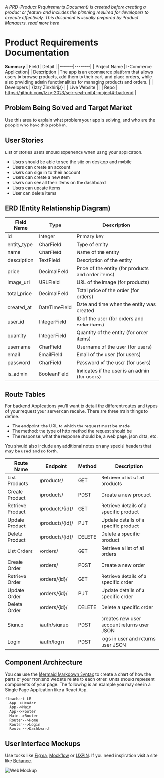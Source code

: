 *A PRD (Product Requirements Document) is created before creating a product or feature and includes the planning required for developers to execute effectively. This document is usually prepared by Product Managers, read more [here](https://www.atlassian.com/agile/product-management/requirements)*

# Product Requirements Documentation

**Summary**
| Field | Detail |
|-------|--------|
| Project Name | I-Commerce Application|
| Description | The app is an ecommerce platform that allows users to browse products, add them to their cart, and place orders, while also providing admin functionalities for managing products and orders.  |
| Developers | {Izzy Zinxhirija} |
| Live Website |  |
| Repo | https://github.com/Izzy-2023/seir-seal-unit4-project4-backend |

## Problem Being Solved and Target Market

Use this area to explain what problem your app is solving, and who are the people who have this problem.

## User Stories

List of stories users should experience when using your application.

- Users should be able to see the site on desktop and mobile
- Users can create an account
- Users can sign in to their account
- Users can create a new item
- Users can see all their items on the dashboard
- Users can update items
- User can delete items

## ERD (Entity Relationship Diagram)

| Field Name | Type | Description |
| ---------- | ---- | ----------- |
| id | Integer | Primary key |
| entity_type | CharField | Type of entity |
| name | CharField | Name of the entity |
| description | TextField | Description of the entity |
| price | DecimalField | Price of the entity (for products and order items) |
| image_url | URLField | URL of the image (for products) |
| total_price | DecimalField | Total price of the order (for orders) | 
| created_at | DateTimeField | Date and time when the entity was created | 
| user_id |	IntegerField | ID of the user (for orders and order items) | 
| quantity | IntegerField | Quantity of the entity (for order items) |
| username | CharField	| Username of the user (for users) |
| email	| EmailField | Email of the user (for users) |
| password | CharField | Password of the user (for users) |
| is_admin | BooleanField | Indicates if the user is an admin (for users) |

## Route Tables

For backend Applications you'll want to detail the different routes and types of your request your server can receive. There are three main things to define.

- The endpoint: the URL to which the request must be made
- The method: the type of http method the request should be
- The response: what the response should be, a web page, json data, etc.

You should also include any additional notes on any special headers that may be used and so forth.


|Route Name | Endpoint | Method | Description |
|---------- | -------- | ------ | ----------- |
| List Products | /products/ | GET | Retrieve a list of all products |
| Create Product | /products/ |	POST | Create a new product |
| Retrieve Product | /products/{id}/ | GET | Retrieve details of a specific product |
| Update Product | /products/{id}/ | PUT | Update details of a specific product |
| Delete Product | /products/{id}/ | DELETE	| Delete a specific product |
| List Orders | /orders/ | GET | Retrieve a list of all orders |
| Create Order | /orders/ | POST | Create a new order | 
| Retrieve Order | /orders/{id}/ | GET | Retrieve details of a specific order | 
| Update Order | /orders/{id}/ | PUT | Update details of a specific order |
| Delete Order | /orders/{id}/ | DELETE	| Delete a specific order |
| Signup | /auth/signup | POST |creates new user account returns user JSON | 
| Login | /auth/login | POST |logs in user and returns user JSON |

## Component Architecture

You can use the [Mermaid Markdown Syntax](https://mermaid-js.github.io/mermaid/#/flowchart) to create a chart of how the parts of your frontend website relate to each other. Units should represent components of your page. The following is an example you may see in a Single Page Application like a React App.

```mermaid
flowchart LR
  App-->Header
  App-->Main
  App-->Footer
  Main-->Router
  Router-->Home
  Router-->Login
  Router-->Dashboard
```

## User Interface Mockups

Use tooks like [Figma](https://www.figma.com/), [Mockflow](https://www.mockflow.com/) or [UXPIN](https://www.uxpin.com/). If you need inspiration visit a site like [Behance](https://www.behance.net/?tracking_source=typeahead_search_direct&search=web%20mockup). 

![Web Mockup](https://zippypixels.com/wp-content/uploads/2015/09/01-Free-perspective-website-mockup-824x542.jpg)
